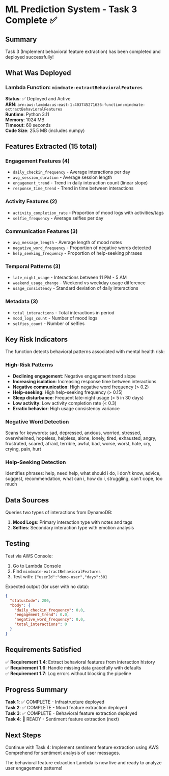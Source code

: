 # ML Prediction System - Task 3 Complete ✅

## Summary

Task 3 (Implement behavioral feature extraction) has been completed and deployed successfully!

## What Was Deployed

### Lambda Function: `mindmate-extractBehavioralFeatures`

**Status**: ✅ Deployed and Active  
**ARN**: `arn:aws:lambda:us-east-1:403745271636:function:mindmate-extractBehavioralFeatures`  
**Runtime**: Python 3.11  
**Memory**: 1024 MB  
**Timeout**: 60 seconds  
**Code Size**: 25.5 MB (includes numpy)

## Features Extracted (15 total)

### Engagement Features (4)
- `daily_checkin_frequency` - Average interactions per day
- `avg_session_duration` - Average session length
- `engagement_trend` - Trend in daily interaction count (linear slope)
- `response_time_trend` - Trend in time between interactions

### Activity Features (2)
- `activity_completion_rate` - Proportion of mood logs with activities/tags
- `selfie_frequency` - Average selfies per day

### Communication Features (3)
- `avg_message_length` - Average length of mood notes
- `negative_word_frequency` - Proportion of negative words detected
- `help_seeking_frequency` - Proportion of help-seeking phrases

### Temporal Patterns (3)
- `late_night_usage` - Interactions between 11 PM - 5 AM
- `weekend_usage_change` - Weekend vs weekday usage difference
- `usage_consistency` - Standard deviation of daily interactions

### Metadata (3)
- `total_interactions` - Total interactions in period
- `mood_logs_count` - Number of mood logs
- `selfies_count` - Number of selfies

## Key Risk Indicators

The function detects behavioral patterns associated with mental health risk:

### High-Risk Patterns
- **Declining engagement**: Negative engagement trend slope
- **Increasing isolation**: Increasing response time between interactions
- **Negative communication**: High negative word frequency (> 0.2)
- **Help-seeking**: High help-seeking frequency (> 0.15)
- **Sleep disturbance**: Frequent late-night usage (> 5 in 30 days)
- **Low activity**: Low activity completion rate (< 0.3)
- **Erratic behavior**: High usage consistency variance

### Negative Word Detection
Scans for keywords: sad, depressed, anxious, worried, stressed, overwhelmed, hopeless, helpless, alone, lonely, tired, exhausted, angry, frustrated, scared, afraid, terrible, awful, bad, worse, worst, hate, cry, crying, pain, hurt

### Help-Seeking Detection
Identifies phrases: help, need help, what should i do, i don't know, advice, suggest, recommendation, what can i, how do i, struggling, can't cope, too much

## Data Sources

Queries two types of interactions from DynamoDB:
1. **Mood Logs**: Primary interaction type with notes and tags
2. **Selfies**: Secondary interaction type with emotion analysis

## Testing

Test via AWS Console:
1. Go to Lambda Console
2. Find `mindmate-extractBehavioralFeatures`
3. Test with: `{"userId":"demo-user","days":30}`

Expected output (for user with no data):
```json
{
  "statusCode": 200,
  "body": {
    "daily_checkin_frequency": 0.0,
    "engagement_trend": 0.0,
    "negative_word_frequency": 0.0,
    "total_interactions": 0
  }
}
```

## Requirements Satisfied

✅ **Requirement 1.4**: Extract behavioral features from interaction history  
✅ **Requirement 1.6**: Handle missing data gracefully with defaults  
✅ **Requirement 1.7**: Log errors without blocking the pipeline

## Progress Summary

**Task 1**: ✅ COMPLETE - Infrastructure deployed  
**Task 2**: ✅ COMPLETE - Mood feature extraction deployed  
**Task 3**: ✅ COMPLETE - Behavioral feature extraction deployed  
**Task 4**: 📝 READY - Sentiment feature extraction (next)

## Next Steps

Continue with Task 4: Implement sentiment feature extraction using AWS Comprehend for sentiment analysis of user messages.

The behavioral feature extraction Lambda is now live and ready to analyze user engagement patterns!
